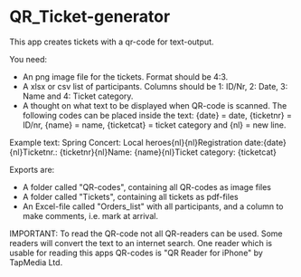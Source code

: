 ﻿# QR_Ticket-generator
This app creates tickets with a qr-code for text-output.

You need:

* An png image file for the tickets. Format should be 4:3.
* A xlsx or csv list of participants. Columns should be 1: ID/Nr, 2: Date, 3: Name and 4: Ticket category.
* A thought on what text to be displayed when QR-code is scanned. The following codes can be placed inside the text: {date} = date, {ticketnr} = ID/nr, {name} = name, {ticketcat} = ticket category and {nl} = new line.

Example text: Spring Concert: Local heroes{nl}{nl}Registration date:{date}{nl}Ticketnr.: {ticketnr}{nl}Name: {name}{nl}Ticket category: {ticketcat}

Exports are:

* A folder called "QR-codes", containing all QR-codes as image files
* A folder called "Tickets", containing all tickets as pdf-files
* An Excel-file called "Orders_list" with all participants, and a column to make comments, i.e. mark at arrival.

IMPORTANT: 
To read the QR-code not all QR-readers can be used. Some readers will convert the text to an internet search. 
One reader which is usable for reading this apps QR-codes is "QR Reader for iPhone" by TapMedia Ltd.

